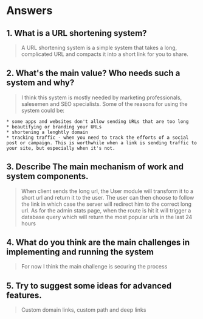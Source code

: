 # Answers

## 1. What is a URL shortening system?
  > A URL shortening system is a simple system that takes a long, complicated URL and compacts it into a short link for you to share.
## 2. What's the main value? Who needs such a system and why?
  > I think this system is mostly needed by marketing professionals, salesemen and SEO specialists. Some of the reasons for using the system could be:
  >>
	* some apps and websites don't allow sending URLs that are too long
	* beautifying or branding your URLs
	* shortening a lenghtly domain
	* tracking traffic - when you need to track the efforts of a social post or campaign. This is worthwhile when a link is sending traffic to your site, but especially when it's not.
## 3. Describe The main mechanism of work and system components.
  >When client sends the long url, the User module will transform it to a short url and return it to the user. The user can then choose to follow the link
	in which case the server will redirect him to the correct long url. As for the admin stats page, when the route is hit it will trigger a database query which will return the most popular urls in the last 24 hours 
## 4. What do you think are the main challenges in implementing and running the system
  >For now I think the main challenge is securing the process 
## 5. Try to suggest some ideas for advanced features.
  >Custom domain links, custom path and deep links 